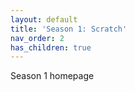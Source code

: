 ```yaml
---
layout: default
title: 'Season 1: Scratch'
nav_order: 2
has_children: true
---
```


Season 1 homepage